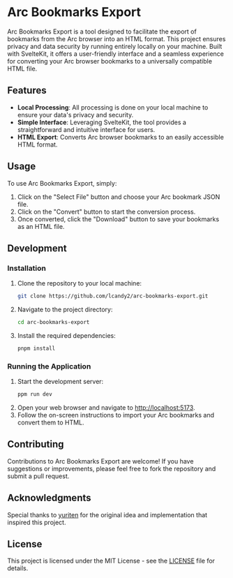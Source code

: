 # Arc Bookmarks Export

Arc Bookmarks Export is a tool designed to facilitate the export of bookmarks from the Arc browser into an HTML format. This project ensures privacy and data security by running entirely locally on your machine. Built with SvelteKit, it offers a user-friendly interface and a seamless experience for converting your Arc browser bookmarks to a universally compatible HTML file.

## Features

- **Local Processing**: All processing is done on your local machine to ensure your data's privacy and security.
- **Simple Interface**: Leveraging SvelteKit, the tool provides a straightforward and intuitive interface for users.
- **HTML Export**: Converts Arc browser bookmarks to an easily accessible HTML format.

## Usage

To use Arc Bookmarks Export, simply:

1. Click on the "Select File" button and choose your Arc bookmark JSON file.
2. Click on the "Convert" button to start the conversion process.
3. Once converted, click the "Download" button to save your bookmarks as an HTML file.

## Development

### Installation

1. Clone the repository to your local machine:
   ```bash
   git clone https://github.com/lcandy2/arc-bookmarks-export.git
   ```
2. Navigate to the project directory:
   ```bash
   cd arc-bookmarks-export
   ```
3. Install the required dependencies:
   ```bash
   pnpm install
   ```

### Running the Application

1. Start the development server:
   ```bash
   ppm run dev
   ```
2. Open your web browser and navigate to [http://localhost:5173](http://localhost:5173).
3. Follow the on-screen instructions to import your Arc bookmarks and convert them to HTML.

## Contributing

Contributions to Arc Bookmarks Export are welcome! If you have suggestions or improvements, please feel free to fork the repository and submit a pull request.

## Acknowledgments

Special thanks to [yuriten](https://github.com/yuriten) for the original idea and implementation that inspired this project.

## License

This project is licensed under the MIT License - see the [LICENSE](LICENSE.md) file for details.
